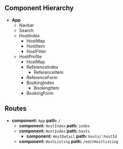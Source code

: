 ## Component Hierarchy

* **App**
  * Navbar
  * Search
  * HostIndex
    * HostMap
    * HostItem
    * HostFilter
  * HostProfile
    * HostMap
    * ReferenceIndex
      * ReferenceItem
    * ReferenceForm
    * BookingIndex
      * BookingItem
    * BookingForm



## Routes

* **component:** `App` **path:** `/`
  * **component:** `HostIndex` **path:** `index`
  * **component:** `HostIndex` **path:** `hosts`
    * **component:** `HostDetail` **path:** `hosts/:hostId`
  * **component:** `HostListing` **path:** `/editHostlisting`
